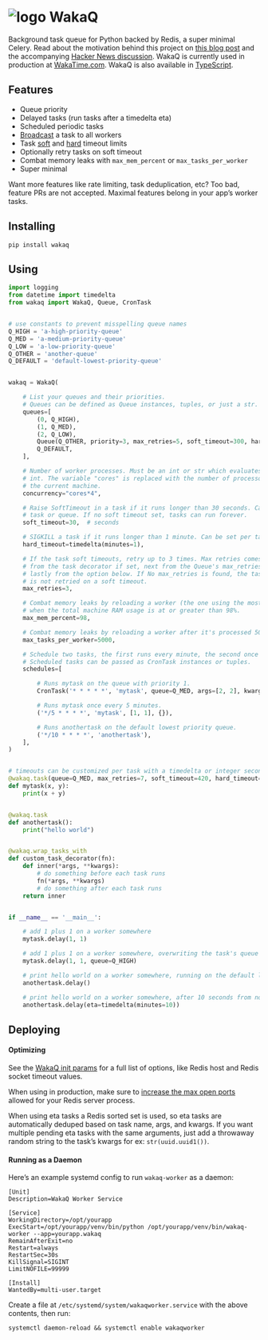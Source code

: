 # ![logo](https://raw.githubusercontent.com/wakatime/wakaq/main/wakatime-logo.png "WakaQ") WakaQ
Background task queue for Python backed by Redis, a super minimal Celery.
Read about the motivation behind this project on [this blog post][blog launch] and the accompanying [Hacker News discussion][hacker news].
WakaQ is currently used in production at [WakaTime.com][wakatime].
WakaQ is also available in [TypeScript][wakaq-ts].

## Features

* Queue priority
* Delayed tasks (run tasks after a timedelta eta)
* Scheduled periodic tasks
* [Broadcast][broadcast] a task to all workers
* Task [soft][soft timeout] and [hard][hard timeout] timeout limits
* Optionally retry tasks on soft timeout
* Combat memory leaks with `max_mem_percent` or `max_tasks_per_worker`
* Super minimal

Want more features like rate limiting, task deduplication, etc? Too bad, feature PRs are not accepted. Maximal features belong in your app’s worker tasks.

## Installing

    pip install wakaq

## Using

```python
import logging
from datetime import timedelta
from wakaq import WakaQ, Queue, CronTask


# use constants to prevent misspelling queue names
Q_HIGH = 'a-high-priority-queue'
Q_MED = 'a-medium-priority-queue'
Q_LOW = 'a-low-priority-queue'
Q_OTHER = 'another-queue'
Q_DEFAULT = 'default-lowest-priority-queue'


wakaq = WakaQ(

    # List your queues and their priorities.
    # Queues can be defined as Queue instances, tuples, or just a str.
    queues=[
        (0, Q_HIGH),
        (1, Q_MED),
        (2, Q_LOW),
        Queue(Q_OTHER, priority=3, max_retries=5, soft_timeout=300, hard_timeout=360),
        Q_DEFAULT,
    ],

    # Number of worker processes. Must be an int or str which evaluates to an
    # int. The variable "cores" is replaced with the number of processors on
    # the current machine.
    concurrency="cores*4",

    # Raise SoftTimeout in a task if it runs longer than 30 seconds. Can also be set per
    # task or queue. If no soft timeout set, tasks can run forever.
    soft_timeout=30,  # seconds

    # SIGKILL a task if it runs longer than 1 minute. Can be set per task or queue.
    hard_timeout=timedelta(minutes=1),

    # If the task soft timeouts, retry up to 3 times. Max retries comes first
    # from the task decorator if set, next from the Queue's max_retries,
    # lastly from the option below. If No max_retries is found, the task
    # is not retried on a soft timeout.
    max_retries=3,

    # Combat memory leaks by reloading a worker (the one using the most RAM),
    # when the total machine RAM usage is at or greater than 98%.
    max_mem_percent=98,

    # Combat memory leaks by reloading a worker after it's processed 5000 tasks.
    max_tasks_per_worker=5000,

    # Schedule two tasks, the first runs every minute, the second once every ten minutes.
    # Scheduled tasks can be passed as CronTask instances or tuples.
    schedules=[

        # Runs mytask on the queue with priority 1.
        CronTask('* * * * *', 'mytask', queue=Q_MED, args=[2, 2], kwargs={}),

        # Runs mytask once every 5 minutes.
        ('*/5 * * * *', 'mytask', [1, 1], {}),

        # Runs anothertask on the default lowest priority queue.
        ('*/10 * * * *', 'anothertask'),
    ],
)


# timeouts can be customized per task with a timedelta or integer seconds
@wakaq.task(queue=Q_MED, max_retries=7, soft_timeout=420, hard_timeout=480)
def mytask(x, y):
    print(x + y)


@wakaq.task
def anothertask():
    print("hello world")


@wakaq.wrap_tasks_with
def custom_task_decorator(fn):
    def inner(*args, **kwargs):
        # do something before each task runs
        fn(*args, **kwargs)
        # do something after each task runs
    return inner


if __name__ == '__main__':

    # add 1 plus 1 on a worker somewhere
    mytask.delay(1, 1)

    # add 1 plus 1 on a worker somewhere, overwriting the task's queue from medium to high
    mytask.delay(1, 1, queue=Q_HIGH)

    # print hello world on a worker somewhere, running on the default lowest priority queue
    anothertask.delay()

    # print hello world on a worker somewhere, after 10 seconds from now
    anothertask.delay(eta=timedelta(minutes=10))
```

## Deploying

#### Optimizing

See the [WakaQ init params][wakaq init] for a full list of options, like Redis host and Redis socket timeout values.

When using in production, make sure to [increase the max open ports][max open ports] allowed for your Redis server process.

When using eta tasks a Redis sorted set is used, so eta tasks are automatically deduped based on task name, args, and kwargs.
If you want multiple pending eta tasks with the same arguments, just add a throwaway random string to the task’s kwargs for ex: `str(uuid.uuid1())`.

#### Running as a Daemon

Here’s an example systemd config to run `wakaq-worker` as a daemon:

```systemd
[Unit]
Description=WakaQ Worker Service

[Service]
WorkingDirectory=/opt/yourapp
ExecStart=/opt/yourapp/venv/bin/python /opt/yourapp/venv/bin/wakaq-worker --app=yourapp.wakaq
RemainAfterExit=no
Restart=always
RestartSec=30s
KillSignal=SIGINT
LimitNOFILE=99999

[Install]
WantedBy=multi-user.target
```

Create a file at `/etc/systemd/system/wakaqworker.service` with the above contents, then run:

    systemctl daemon-reload && systemctl enable wakaqworker



[wakatime]: https://wakatime.com
[broadcast]: https://github.com/wakatime/wakaq/blob/2300ed220d1d9e65e3f9bf328e3059a124f6b529/wakaq/task.py#L47
[soft timeout]: https://github.com/wakatime/wakaq/blob/2300ed220d1d9e65e3f9bf328e3059a124f6b529/wakaq/exceptions.py#L8
[hard timeout]: https://github.com/wakatime/wakaq/blob/2300ed220d1d9e65e3f9bf328e3059a124f6b529/wakaq/worker.py#L400
[wakaq init]: https://github.com/wakatime/wakaq/blob/2300ed220d1d9e65e3f9bf328e3059a124f6b529/wakaq/__init__.py#L49
[max open ports]: https://wakatime.com/blog/47-maximize-your-concurrent-web-server-connections
[blog launch]: https://wakatime.com/blog/56-building-a-distributed-task-queue-in-python
[hacker news]: https://news.ycombinator.com/item?id=32730038
[wakaq-ts]: https://github.com/wakatime/wakaq-ts
